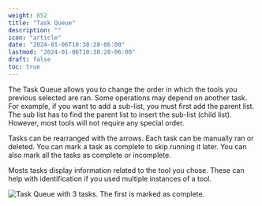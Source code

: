 ```yaml
---
weight: 852
title: "Task Queue"
description: ""
icon: "article"
date: "2024-01-06T10:38:28-06:00"
lastmod: "2024-01-06T10:38:28-06:00"
draft: false
toc: true
---
```


The Task Queue allows you to change the order in which the tools you previous selected are ran. Some operations may depend on another task. For example, if you want to add a sub-list, you must first add the parent list. The sub list has to find the parent list to insert the sub-list (child list). However, most tools will not require any special order.

Tasks can be rearranged with the arrows. Each task can be manually ran or deleted. You can mark a task as complete to skip running it later. You can also mark all the tasks as complete or incomplete.

Mosts tasks display information related to the tool you chose. These can help with identification if you used multiple instances of a tool.

![Task Queue with 3 tasks. The first is marked as complete.](/img/taskQueue.png)